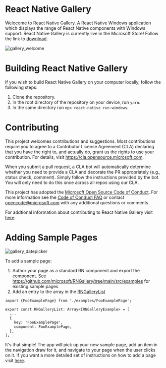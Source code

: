 # React Native Gallery

Welocome to React Native Gallery. A React Native Windows application which displays the range of React Native components with Windows support. React Native Gallery is currently live in the Microsoft Store! Follow the link to [download](https://www.microsoft.com/en-us/p/react-native-gallery/9npg0b292h4r).

![gallery_welcome](https://user-images.githubusercontent.com/34109996/115446025-777c4d00-a1cb-11eb-8a8f-c1758613c09f.png)

# Building React Native Gallery

If you wish to build React Native Gallery on your computer locally, follow the following steps:

1. Clone the repository.
2. In the root directory of the repository on your device, run `yarn`.
3. In the same directory run `npx react-native run-windows`.

# Contributing

This project welcomes contributions and suggestions. Most contributions require you to agree to a
Contributor License Agreement (CLA) declaring that you have the right to, and actually do, grant us
the rights to use your contribution. For details, visit https://cla.opensource.microsoft.com.

When you submit a pull request, a CLA bot will automatically determine whether you need to provide
a CLA and decorate the PR appropriately (e.g., status check, comment). Simply follow the instructions
provided by the bot. You will only need to do this once across all repos using our CLA.

This project has adopted the [Microsoft Open Source Code of Conduct](https://opensource.microsoft.com/codeofconduct/).
For more information see the [Code of Conduct FAQ](https://opensource.microsoft.com/codeofconduct/faq/) or
contact [opencode@microsoft.com](mailto:opencode@microsoft.com) with any additional questions or comments.

For addtional information about contributing to React Native Gallery visit [here](https://github.com/microsoft/react-native-gallery/wiki/Contributing-to-React-Native-Gallery).

# Adding Sample Pages

![gallery_datepicker](https://user-images.githubusercontent.com/34109996/108123330-86734180-705a-11eb-8bea-409f017ab781.PNG)

To add a sample page:

1. Author your page as a standard RN component and export the component. See https://github.com/microsoft/RNGallery/tree/main/src/examples for existing sample pages
2. Add an entry to the array in the [RNGalleryList](https://github.com/microsoft/RNGallery/blob/f592dac5969f054dad4837929d214c2fd63495a5/src/RNGalleryList.ts#L1)

```
import {FooExamplePage} from './examples/FooExamplePage';

export const RNGalleryList: Array<IRNGalleryExample> = [
  ...
  {
    key: 'FooExamplePage',
    component: FooExamplePage,
  },
];
```

It's that simple! The app will pick up your new sample page, add an item in the navigation draw for it, and navigate to your page when the user clicks on it. If you want a more detailed set of instructions on how to add a page visit [here](https://github.com/microsoft/react-native-gallery/wiki/Add-a-Component-Page).
